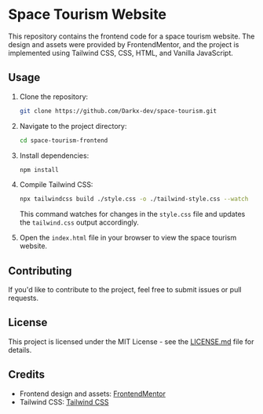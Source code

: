 # Space Tourism Website

This repository contains the frontend code for a space tourism website. The design and assets were provided by FrontendMentor, and the project is implemented using Tailwind CSS, CSS, HTML, and Vanilla JavaScript.

## Usage

1. Clone the repository:

   ```bash
   git clone https://github.com/Darkx-dev/space-tourism.git
   ```

2. Navigate to the project directory:

   ```bash
   cd space-tourism-frontend
   ```

3. Install dependencies:

   ```bash
   npm install
   ```

4. Compile Tailwind CSS:

   ```bash
   npx tailwindcss build ./style.css -o ./tailwind-style.css --watch
   ```

   This command watches for changes in the `style.css` file and updates the `tailwind.css` output accordingly.

5. Open the `index.html` file in your browser to view the space tourism website.

## Contributing

If you'd like to contribute to the project, feel free to submit issues or pull requests.

## License

This project is licensed under the MIT License - see the [LICENSE.md](LICENSE.md) file for details.

## Credits

- Frontend design and assets: [FrontendMentor](https://www.frontendmentor.io/)
- Tailwind CSS: [Tailwind CSS](https://tailwindcss.com/)
